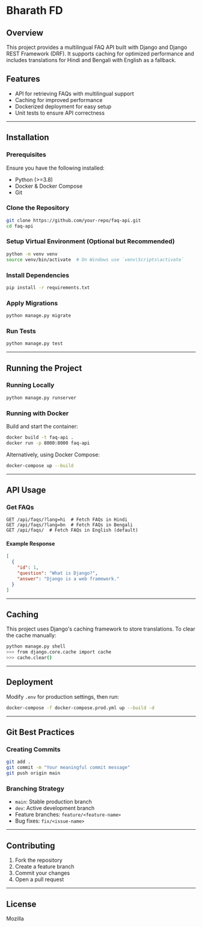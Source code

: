# Bharath FD 

## Overview
This project provides a multilingual FAQ API built with Django and Django REST Framework (DRF). It supports caching for optimized performance and includes translations for Hindi and Bengali with English as a fallback.

## Features
- API for retrieving FAQs with multilingual support
- Caching for improved performance
- Dockerized deployment for easy setup
- Unit tests to ensure API correctness

---

## Installation

### Prerequisites
Ensure you have the following installed:
- Python (>=3.8)
- Docker & Docker Compose
- Git

### Clone the Repository
```sh
git clone https://github.com/your-repo/faq-api.git
cd faq-api
```

### Setup Virtual Environment (Optional but Recommended)
```sh
python -m venv venv
source venv/bin/activate  # On Windows use `venv\Scripts\activate`
```

### Install Dependencies
```sh
pip install -r requirements.txt
```

### Apply Migrations
```sh
python manage.py migrate
```

### Run Tests
```sh
python manage.py test
```

---

## Running the Project

### Running Locally
```sh
python manage.py runserver
```

### Running with Docker
Build and start the container:
```sh
docker build -t faq-api .
docker run -p 8000:8000 faq-api
```

Alternatively, using Docker Compose:
```sh
docker-compose up --build
```

---

## API Usage

### Get FAQs
```http
GET /api/faqs/?lang=hi  # Fetch FAQs in Hindi
GET /api/faqs/?lang=bn  # Fetch FAQs in Bengali
GET /api/faqs/  # Fetch FAQs in English (default)
```

#### Example Response
```json
[
  {
    "id": 1,
    "question": "What is Django?",
    "answer": "Django is a web framework."
  }
]
```

---

## Caching
This project uses Django's caching framework to store translations. To clear the cache manually:
```sh
python manage.py shell
>>> from django.core.cache import cache
>>> cache.clear()
```

---

## Deployment
Modify `.env` for production settings, then run:
```sh
docker-compose -f docker-compose.prod.yml up --build -d
```

---

## Git Best Practices

### Creating Commits
```sh
git add .
git commit -m "Your meaningful commit message"
git push origin main
```

### Branching Strategy
- `main`: Stable production branch
- `dev`: Active development branch
- Feature branches: `feature/<feature-name>`
- Bug fixes: `fix/<issue-name>`

---

## Contributing
1. Fork the repository
2. Create a feature branch
3. Commit your changes
4. Open a pull request

---

## License
Mozilla 


